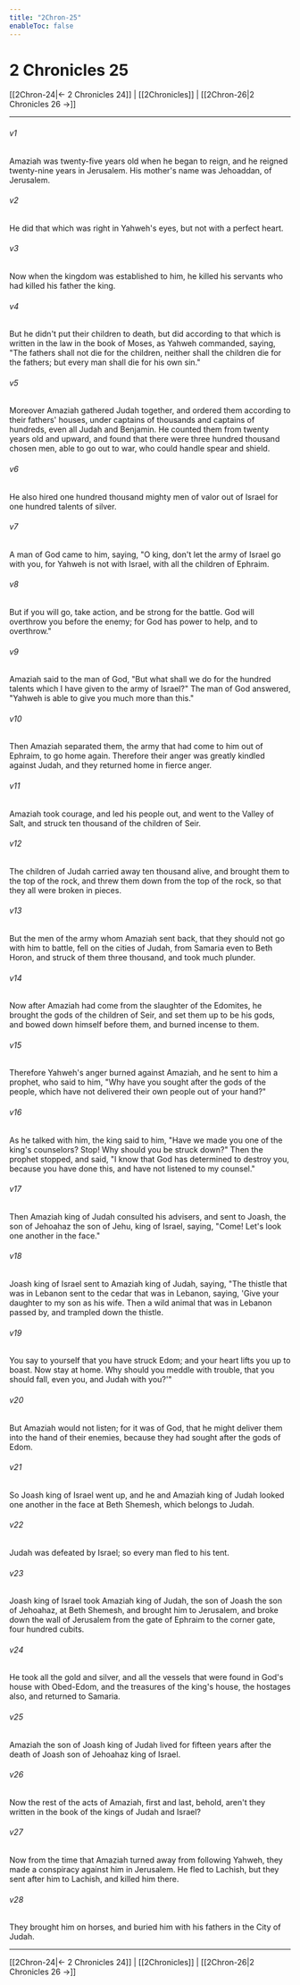 ```yaml
---
title: "2Chron-25"
enableToc: false
---
```


# 2 Chronicles 25

[[2Chron-24|← 2 Chronicles 24]] | [[2Chronicles]] | [[2Chron-26|2 Chronicles 26 →]]
***



###### v1 
Amaziah was twenty-five years old when he began to reign, and he reigned twenty-nine years in Jerusalem. His mother's name was Jehoaddan, of Jerusalem. 

###### v2 
He did that which was right in Yahweh's eyes, but not with a perfect heart. 

###### v3 
Now when the kingdom was established to him, he killed his servants who had killed his father the king. 

###### v4 
But he didn't put their children to death, but did according to that which is written in the law in the book of Moses, as Yahweh commanded, saying, "The fathers shall not die for the children, neither shall the children die for the fathers; but every man shall die for his own sin." 

###### v5 
Moreover Amaziah gathered Judah together, and ordered them according to their fathers' houses, under captains of thousands and captains of hundreds, even all Judah and Benjamin. He counted them from twenty years old and upward, and found that there were three hundred thousand chosen men, able to go out to war, who could handle spear and shield. 

###### v6 
He also hired one hundred thousand mighty men of valor out of Israel for one hundred talents of silver. 

###### v7 
A man of God came to him, saying, "O king, don't let the army of Israel go with you, for Yahweh is not with Israel, with all the children of Ephraim. 

###### v8 
But if you will go, take action, and be strong for the battle. God will overthrow you before the enemy; for God has power to help, and to overthrow." 

###### v9 
Amaziah said to the man of God, "But what shall we do for the hundred talents which I have given to the army of Israel?" The man of God answered, "Yahweh is able to give you much more than this." 

###### v10 
Then Amaziah separated them, the army that had come to him out of Ephraim, to go home again. Therefore their anger was greatly kindled against Judah, and they returned home in fierce anger. 

###### v11 
Amaziah took courage, and led his people out, and went to the Valley of Salt, and struck ten thousand of the children of Seir. 

###### v12 
The children of Judah carried away ten thousand alive, and brought them to the top of the rock, and threw them down from the top of the rock, so that they all were broken in pieces. 

###### v13 
But the men of the army whom Amaziah sent back, that they should not go with him to battle, fell on the cities of Judah, from Samaria even to Beth Horon, and struck of them three thousand, and took much plunder. 

###### v14 
Now after Amaziah had come from the slaughter of the Edomites, he brought the gods of the children of Seir, and set them up to be his gods, and bowed down himself before them, and burned incense to them. 

###### v15 
Therefore Yahweh's anger burned against Amaziah, and he sent to him a prophet, who said to him, "Why have you sought after the gods of the people, which have not delivered their own people out of your hand?" 

###### v16 
As he talked with him, the king said to him, "Have we made you one of the king's counselors? Stop! Why should you be struck down?" Then the prophet stopped, and said, "I know that God has determined to destroy you, because you have done this, and have not listened to my counsel." 

###### v17 
Then Amaziah king of Judah consulted his advisers, and sent to Joash, the son of Jehoahaz the son of Jehu, king of Israel, saying, "Come! Let's look one another in the face." 

###### v18 
Joash king of Israel sent to Amaziah king of Judah, saying, "The thistle that was in Lebanon sent to the cedar that was in Lebanon, saying, 'Give your daughter to my son as his wife. Then a wild animal that was in Lebanon passed by, and trampled down the thistle. 

###### v19 
You say to yourself that you have struck Edom; and your heart lifts you up to boast. Now stay at home. Why should you meddle with trouble, that you should fall, even you, and Judah with you?'" 

###### v20 
But Amaziah would not listen; for it was of God, that he might deliver them into the hand of their enemies, because they had sought after the gods of Edom. 

###### v21 
So Joash king of Israel went up, and he and Amaziah king of Judah looked one another in the face at Beth Shemesh, which belongs to Judah. 

###### v22 
Judah was defeated by Israel; so every man fled to his tent. 

###### v23 
Joash king of Israel took Amaziah king of Judah, the son of Joash the son of Jehoahaz, at Beth Shemesh, and brought him to Jerusalem, and broke down the wall of Jerusalem from the gate of Ephraim to the corner gate, four hundred cubits. 

###### v24 
He took all the gold and silver, and all the vessels that were found in God's house with Obed-Edom, and the treasures of the king's house, the hostages also, and returned to Samaria. 

###### v25 
Amaziah the son of Joash king of Judah lived for fifteen years after the death of Joash son of Jehoahaz king of Israel. 

###### v26 
Now the rest of the acts of Amaziah, first and last, behold, aren't they written in the book of the kings of Judah and Israel? 

###### v27 
Now from the time that Amaziah turned away from following Yahweh, they made a conspiracy against him in Jerusalem. He fled to Lachish, but they sent after him to Lachish, and killed him there. 

###### v28 
They brought him on horses, and buried him with his fathers in the City of Judah.

***
[[2Chron-24|← 2 Chronicles 24]] | [[2Chronicles]] | [[2Chron-26|2 Chronicles 26 →]]
